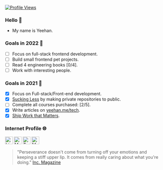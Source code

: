 <a href=""><img alt="Profile Views" src="https://gpvc.arturio.dev/cyeehan"></a>
### Hello 👋

- My name is Yeehan.

### Goals in 2022 🎯

- [ ] Focus on full-stack frontend development.
- [ ] Build small frontend pet projects.
- [ ] Read 4 engineering books [0/4].
- [ ] Work with interesting people.

### Goals in 2021 🎯

- [x] Focus on Full-stack/Front-end development.
- [x] [Sucking Less](https://blog.codinghorror.com/sucking-less-every-year/) by making private repositories to public.
- [ ] Complete all courses purchased: [2/5].
- [x] Write articles on [yeehan.me/tech](https://www.yeehan.me/tech).
- [x] [Ship Work that Matters](https://basecamp.com/shapeup).

<!-- ### Skills ☕︎🥞

<div>
  <table>
    <thead>
      <tr><th> Stack <th> Tools
    </thead>
    <tbody>
      <tr> <td> Programming Languages <td> JavaScript, TypeScript, SQL, GraphQL
      <tr> <td> Frontend <td> React, Redux, Gatsby, Ant Design, Bootstrap, D3
      <tr> <td> Backend <td> Node.js (Express.js)
      <tr> <td> Database <td> MySQL, Firebase
      <tr> <td> Technologies <td> Git, Puppeteer, Photoshop, Figma
  </table>
</div> -->

<!-- <div>
  <a href="https://github.com/cyeehan/cyeehan">
    <img src="https://my-stats-dxc5zyis5.vercel.app/api?username=cyeehan&show_icons=true&theme=default&hide_border=true&icon_color=DB4437&title_color=663399&count_private=true&include_all_commits=true&hide=issues,commits" alt="Yee Han's Github stats" height="134" />
  </a>
</div> -->

### Internet Profile 🌐

<!-- 1. LinkedIn -->
<!-- 2. Blog -->
<!-- 3. Twitter -->
<!-- 4. More -->
<a href="https://www.linkedin.com/in/cyeehan/"><img alt="LinkedIn" src="https://img.shields.io/badge/-LinkedIn-0A66C2?&style=flat-square&&logo=linkedin&logoColor=white" height="25" /></a>
<a href="https://www.yeehan.me/tech"><img alt="My Tech Blog" src="https://img.shields.io/badge/-Blog-663399?&style=flat-square&&logo=gatsby&logoColor=white" height="25" /></a>
<a href="https://twitter.com/cyeehannn"><img alt="Twitter" src="https://img.shields.io/badge/-Twitter-1DA1F2?&style=flat-square&&logo=twitter&logoColor=white" height="25" /></a>
<a href="https://www.google.com/search?q=yee+han+chung"><img alt="More" src="https://img.shields.io/badge/-More-DB4437?&style=flat-square&&logo=google&logoColor=white" height="25" /></a>

> "Perseverance doesn't come from turning off your emotions and keeping a stiff upper lip. It comes from really caring about what you're doing." [Inc. Magazine](https://www.inc.com/jessica-stillman/leadership-tips-stress-burnout-health-care.html)

<!-- Buy me a coffee -->
<!-- *Your support matters* <br/>
<a href="https://www.buymeacoffee.com/cyeehan"><img alt="Buy Me a Coffee" src="https://img.shields.io/badge/-Buy%20Me%20A%20Coffee-ffdd00?&style=flat-square&&logo=buy%20me%20a%20coffee&logoColor=black" height="25" /></a> -->
